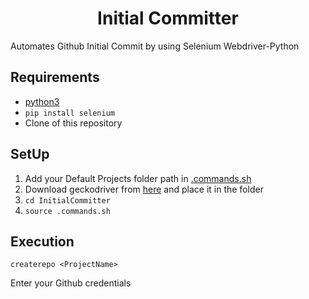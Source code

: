 <h1 align=center>Initial Committer</h1>

Automates Github Initial Commit by using Selenium Webdriver-Python
## Requirements
- [python3](https://www.python.org/downloads/)
- `pip install selenium`
- Clone of this repository

## SetUp

1. Add your Default Projects folder path in [.commands.sh](https://github.com/sooryaprakash31/InitialCommitter/blob/master/.commands.sh#L8) 
2. Download geckodriver from [here](https://github.com/mozilla/geckodriver/releases) and place it in the folder
3. `cd InitialCommitter`
4. `source .commands.sh`

## Execution <br />

```
createrepo <ProjectName>
```
Enter your Github credentials <br />
